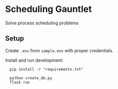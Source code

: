 # Scheduling Gauntlet

Solve process scheduling problems

## Setup

Create `.env` from `sample.env` with proper credentials.

Install and run development:

      pip install -r "requirements.txt"

      python create_db.py
      flask run